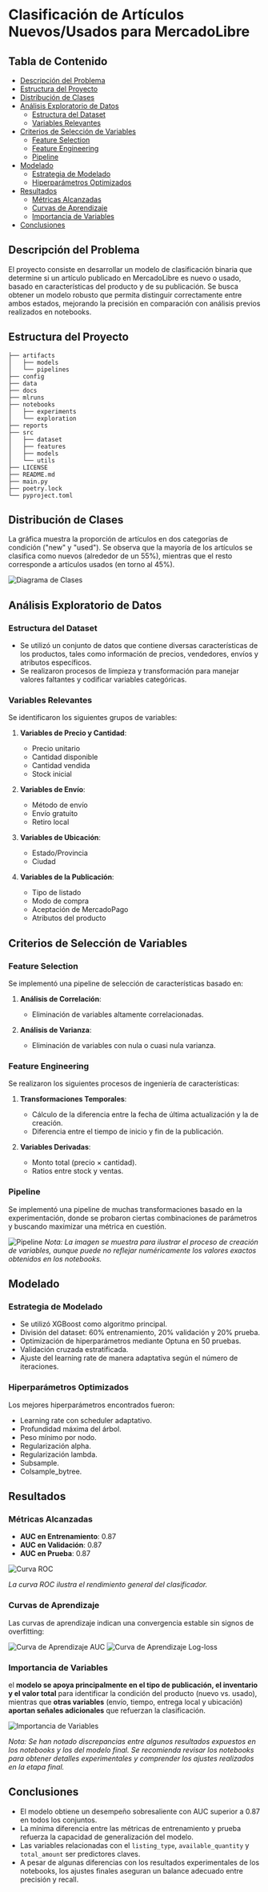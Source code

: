 # Clasificación de Artículos Nuevos/Usados para MercadoLibre

## Tabla de Contenido
- [Descripción del Problema](#descripción-del-problema)
- [Estructura del Proyecto](#estructura-del-proyecto)
- [Distribución de Clases](#distribución-de-clases)
- [Análisis Exploratorio de Datos](#análisis-exploratorio-de-datos)
  - [Estructura del Dataset](#estructura-del-dataset)
  - [Variables Relevantes](#variables-relevantes)
- [Criterios de Selección de Variables](#criterios-de-selección-de-variables)
  - [Feature Selection](#feature-selection)
  - [Feature Engineering](#feature-engineering)
  - [Pipeline](#pipeline)
- [Modelado](#modelado)
  - [Estrategia de Modelado](#estrategia-de-modelado)
  - [Hiperparámetros Optimizados](#hiperparámetros-optimizados)
- [Resultados](#resultados)
  - [Métricas Alcanzadas](#métricas-alcanzadas)
  - [Curvas de Aprendizaje](#curvas-de-aprendizaje)
  - [Importancia de Variables](#importancia-de-variables)
- [Conclusiones](#conclusiones)

## Descripción del Problema
El proyecto consiste en desarrollar un modelo de clasificación binaria que determine si un artículo publicado en MercadoLibre es nuevo o usado, basado en características del producto y de su publicación. Se busca obtener un modelo robusto que permita distinguir correctamente entre ambos estados, mejorando la precisión en comparación con análisis previos realizados en notebooks.

## Estructura del Proyecto
```
├── artifacts
│   ├── models
│   └── pipelines
├── config
├── data
├── docs
├── mlruns
├── notebooks
│   ├── experiments
│   └── exploration
├── reports
├── src
│   ├── dataset
│   ├── features
│   ├── models
│   └── utils
├── LICENSE
├── README.md
├── main.py
├── poetry.lock
└── pyproject.toml
```

## Distribución de Clases

La gráfica muestra la proporción de artículos en dos categorías de condición ("new" y "used"). Se observa que la mayoría de los artículos se clasifica como nuevos (alrededor de un 55%), mientras que el resto corresponde a artículos usados (en torno al 45%).

![Diagrama de Clases](reports/clases.png)

## Análisis Exploratorio de Datos

### Estructura del Dataset
- Se utilizó un conjunto de datos que contiene diversas características de los productos, tales como información de precios, vendedores, envíos y atributos específicos.
- Se realizaron procesos de limpieza y transformación para manejar valores faltantes y codificar variables categóricas.

### Variables Relevantes
Se identificaron los siguientes grupos de variables:

1. **Variables de Precio y Cantidad**:
   - Precio unitario
   - Cantidad disponible
   - Cantidad vendida
   - Stock inicial

2. **Variables de Envío**:
   - Método de envío
   - Envío gratuito
   - Retiro local

3. **Variables de Ubicación**:
   - Estado/Provincia
   - Ciudad

4. **Variables de la Publicación**:
   - Tipo de listado
   - Modo de compra
   - Aceptación de MercadoPago
   - Atributos del producto

## Criterios de Selección de Variables

### Feature Selection
Se implementó una pipeline de selección de características basado en:

1. **Análisis de Correlación**:
   - Eliminación de variables altamente correlacionadas.

2. **Análisis de Varianza**:
   - Eliminación de variables con nula o cuasi nula varianza.

### Feature Engineering
Se realizaron los siguientes procesos de ingeniería de características:

1. **Transformaciones Temporales**:
   - Cálculo de la diferencia entre la fecha de última actualización y la de creación.
   - Diferencia entre el tiempo de inicio y fin de la publicación.

2. **Variables Derivadas**:
   - Monto total (precio × cantidad).
   - Ratios entre stock y ventas.

### Pipeline
Se implementó una pipeline de muchas transformaciones basado en la experimentación, donde se probaron ciertas combinaciones de parámetros y buscando maximizar una métrica en cuestión.

![Pipeline](reports/results-fe.png)
*Nota: La imagen se muestra para ilustrar el proceso de creación de variables, aunque puede no reflejar numéricamente los valores exactos obtenidos en los notebooks.*

## Modelado

### Estrategia de Modelado
- Se utilizó XGBoost como algoritmo principal.
- División del dataset: 60% entrenamiento, 20% validación y 20% prueba.
- Optimización de hiperparámetros mediante Optuna en 50 pruebas.
- Validación cruzada estratificada.
- Ajuste del learning rate de manera adaptativa según el número de iteraciones.

### Hiperparámetros Optimizados
Los mejores hiperparámetros encontrados fueron:
- Learning rate con scheduler adaptativo.
- Profundidad máxima del árbol.
- Peso mínimo por nodo.
- Regularización alpha.
- Regularización lambda.
- Subsample.
- Colsample_bytree.

## Resultados

### Métricas Alcanzadas
- **AUC en Entrenamiento**: 0.87
- **AUC en Validación**: 0.87
- **AUC en Prueba**: 0.87

![Curva ROC](reports/roc-curve.png)

*La curva ROC ilustra el rendimiento general del clasificador.*

### Curvas de Aprendizaje
Las curvas de aprendizaje indican una convergencia estable sin signos de overfitting:

![Curva de Aprendizaje AUC](reports/learning-curve-auc.png)
![Curva de Aprendizaje Log-loss](reports/learning-curve-logloss.png)

### Importancia de Variables
el **modelo se apoya principalmente en el tipo de publicación, el inventario y el valor total** para identificar la condición del producto (nuevo vs. usado), mientras que **otras variables** (envío, tiempo, entrega local y ubicación) **aportan señales adicionales** que refuerzan la clasificación.

![Importancia de Variables](reports/feature-importance.png)

*Nota: Se han notado discrepancias entre algunos resultados expuestos en los notebooks y los del modelo final. Se recomienda revisar los notebooks para obtener detalles experimentales y comprender los ajustes realizados en la etapa final.*

## Conclusiones
- El modelo obtiene un desempeño sobresaliente con AUC superior a 0.87 en todos los conjuntos.
- La mínima diferencia entre las métricas de entrenamiento y prueba refuerza la capacidad de generalización del modelo.
- Las variables relacionadas con el `listing_type`, `available_quantity` y `total_amount` ser predictores claves.
- A pesar de algunas diferencias con los resultados experimentales de los notebooks, los ajustes finales aseguran un balance adecuado entre precisión y recall.